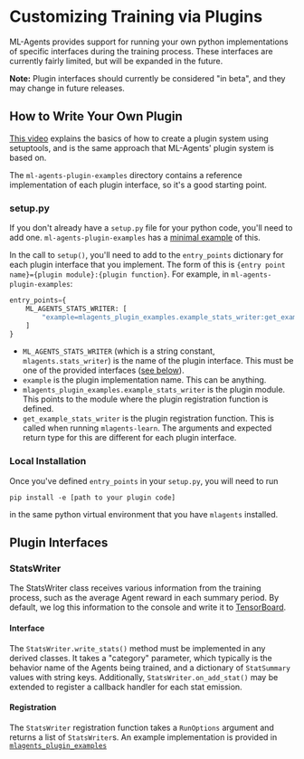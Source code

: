 # Customizing Training via Plugins

ML-Agents provides support for running your own python implementations of specific interfaces during the training
process. These interfaces are currently fairly limited, but will be expanded in the future.

**Note:** Plugin interfaces should currently be considered "in beta", and they may change in future releases.

## How to Write Your Own Plugin
[This video](https://www.youtube.com/watch?v=fY3Y_xPKWNA) explains the basics of how to create a plugin system using
setuptools, and is the same approach that ML-Agents' plugin system is based on.

The `ml-agents-plugin-examples` directory contains a reference implementation of each plugin interface, so it's a good
starting point.

### setup.py
If you don't already have a `setup.py` file for your python code, you'll need to add one. `ml-agents-plugin-examples`
has a [minimal example](../ml-agents-plugin-examples/setup.py) of this.

In the call to `setup()`, you'll need to add to the `entry_points` dictionary for each plugin interface that you
implement. The form of this is `{entry point name}={plugin module}:{plugin function}`. For example, in
 `ml-agents-plugin-examples`:
```python
entry_points={
    ML_AGENTS_STATS_WRITER: [
        "example=mlagents_plugin_examples.example_stats_writer:get_example_stats_writer"
    ]
}
```
* `ML_AGENTS_STATS_WRITER` (which is a string constant, `mlagents.stats_writer`) is the name of the plugin interface.
This must be one of the provided interfaces ([see below](#plugin-interfaces)).
* `example` is the plugin implementation name. This can be anything.
* `mlagents_plugin_examples.example_stats_writer` is the plugin module. This points to the module where the
plugin registration function is defined.
* `get_example_stats_writer` is the plugin registration function. This is called when running `mlagents-learn`. The
arguments and expected return type for this are different for each plugin interface.

### Local Installation
Once you've defined `entry_points` in your `setup.py`, you will need to run
```
pip install -e [path to your plugin code]
```
in the same python virtual environment that you have `mlagents` installed.

## Plugin Interfaces

### StatsWriter
The StatsWriter class receives various information from the training process, such as the average Agent reward in
each summary period. By default, we log this information to the console and write it to
[TensorBoard](Using-Tensorboard.md).

#### Interface
The `StatsWriter.write_stats()` method must be implemented in any derived classes. It takes a "category" parameter,
which typically is the behavior name of the Agents being trained, and a dictionary of `StatSummary` values with
string keys. Additionally, `StatsWriter.on_add_stat()` may be extended to register a callback handler for each stat
emission.

#### Registration
The `StatsWriter` registration function takes a `RunOptions` argument and returns a list of `StatsWriter`s. An
example implementation is provided in [`mlagents_plugin_examples`](../ml-agents-plugin-examples/mlagents_plugin_examples/example_stats_writer.py)
